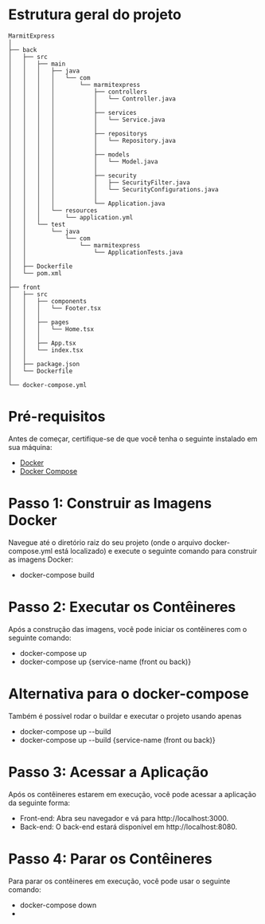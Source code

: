 # Estrutura geral do projeto

```
MarmitExpress
│
├── back
│   ├── src
│   │   ├── main
│   │   │   ├── java
│   │   │   │   └── com
│   │   │   │       └── marmitexpress
│   │   │   │           ├── controllers
│   │   │   │           │   └── Controller.java
│   │   │   │           │
│   │   │   │           ├── services
│   │   │   │           │   └── Service.java
│   │   │   │           │
│   │   │   │           ├── repositorys
│   │   │   │           │   └── Repository.java
│   │   │   │           │
│   │   │   │           ├── models
│   │   │   │           │   └── Model.java
│   │   │   │           │
│   │   │   │           ├── security
│   │   │   │           │   ├── SecurityFilter.java
│   │   │   │           │   └── SecurityConfigurations.java
│   │   │   │           │
│   │   │   │           └── Application.java
│   │   │   └── resources
│   │   │       └── application.yml
│   │   └── test
│   │       └── java
│   │           └── com
│   │               └── marmitexpress
│   │                   └── ApplicationTests.java
│   │
│   ├── Dockerfile
│   └── pom.xml
│
├── front
│   ├── src
│   │   ├── components
│   │   │   └── Footer.tsx
│   │   │
│   │   ├── pages
│   │   │   └── Home.tsx
│   │   │
│   │   ├── App.tsx
│   │   └── index.tsx
│   │
│   ├── package.json
│   └── Dockerfile
│
└── docker-compose.yml
```

# Pré-requisitos
Antes de começar, certifique-se de que você tenha o seguinte instalado em sua máquina:

- [Docker](https://www.docker.com/)
- [Docker Compose](https://docs.docker.com/compose/)

# Passo 1: Construir as Imagens Docker
Navegue até o diretório raiz do seu projeto (onde o arquivo docker-compose.yml está localizado) e execute o seguinte comando para construir as imagens Docker:

- docker-compose build

# Passo 2: Executar os Contêineres
Após a construção das imagens, você pode iniciar os contêineres com o seguinte comando:

- docker-compose up
- docker-compose up {service-name (front ou back)}

# Alternativa para o docker-compose
Também é possível rodar o buildar e executar o projeto usando apenas 

- docker-compose up --build
- docker-compose up --build {service-name (front ou back)}

# Passo 3: Acessar a Aplicação
Após os contêineres estarem em execução, você pode acessar a aplicação da seguinte forma:

- Front-end: Abra seu navegador e vá para http://localhost:3000.
- Back-end: O back-end estará disponível em http://localhost:8080.

# Passo 4: Parar os Contêineres
Para parar os contêineres em execução, você pode usar o seguinte comando:

- docker-compose down
- 
